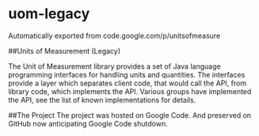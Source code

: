 # uom-legacy
Automatically exported from code.google.com/p/unitsofmeasure

##Units of Measurement (Legacy)

The Unit of Measurement library provides a set of Java language programming interfaces for handling units and quantities. The interfaces provide a layer which separates client code, that would call the API, from library code, which implements the API. Various groups have implemented the API, see the list of known implementations for details.

##The Project
The project was hosted on Google Code. And preserved on GitHub now anticipating Google Code shutdown.